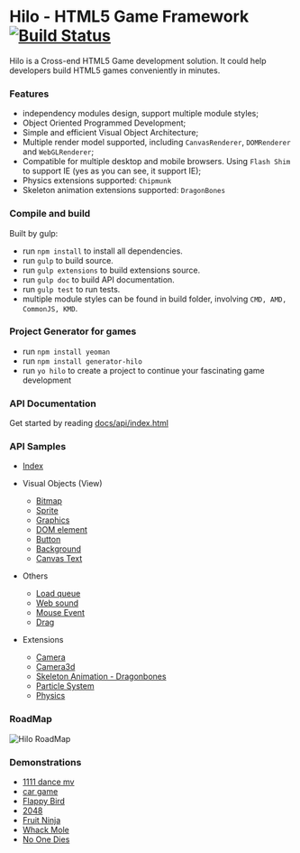 Hilo - HTML5 Game Framework [![Build Status][travis-image]][travis-url]
===========================

Hilo is a Cross-end HTML5 Game development solution. It could help developers build HTML5 games conveniently in minutes.

### Features

* independency modules design, support multiple module styles;
* Object Oriented Programmed Development;
* Simple and efficient Visual Object Architecture;
* Multiple render model supported, including `CanvasRenderer`, `DOMRenderer` and `WebGLRenderer`;
* Compatible for multiple desktop and mobile browsers. Using `Flash Shim` to support IE (yes as you can see, it support IE);
* Physics extensions supported: `Chipmunk`
* Skeleton animation extensions supported: `DragonBones`


### Compile and build

Built by gulp:

* run `npm install` to install all dependencies.
* run `gulp` to build source.
* run `gulp extensions` to build extensions source.
* run `gulp doc` to build API documentation.
* run `gulp test` to run tests.
* multiple module styles can be found in build folder, involving `CMD, AMD, CommonJS, KMD`.

### Project Generator for games

* run `npm install yeoman`
* run `npm install generator-hilo`
* run `yo hilo` to create a project to continue your fascinating game development

### API Documentation

Get started by reading [docs/api/index.html](http://hiloteam.github.io/api/index.html)

### API Samples
 * [Index](examples/index.html)
 * Visual Objects (View)
    * [Bitmap](examples/Bitmap.html)
    * [Sprite](examples/Sprite.html)
    * [Graphics](examples/Graphics.html)
    * [DOM element](examples/DOMElement.html)
    * [Button](examples/Button.html)
    * [Background](examples/Background.html)
    * [Canvas Text](examples/Text.html)

 * Others
    * [Load queue](examples/LoadQueue.html)
    * [Web sound](examples/WebSound.html)
    * [Mouse Event](examples/MouseEvent.html)
    * [Drag](examples/drag.html)

 * Extensions
    * [Camera](examples/Camera.html)
    * [Camera3d](examples/Camera3d.html)
    * [Skeleton Animation - Dragonbones](src/extensions/dragonbones/README.md)
    * [Particle System](examples/ParticleSystem.html)
    * [Physics](src/extensions/physics/README.md)

### RoadMap

![Hilo RoadMap](http://gtms03.alicdn.com/tps/i3/TB1VaALIFXXXXcLXVXXlFbLSXXX-940-668.png)

### Demonstrations

 * [1111 dance mv](http://www.tmall.com/go/market/promotion-act/mv-alone.php)
 * [car game](#hilo/demo/raw/master/race/index.html)
 * [Flappy Bird](#hilo/demo/raw/master/flappy/index.html)
 * [2048](#hilo/demo/raw/master/2048/index.html)
 * [Fruit Ninja](#hilo/demo/raw/master/fruit-ninja/index.html)
 * [Whack Mole](#hilo/demo/raw/master/whackmole/index.html)
 * [No One Dies](#hilo/demo/raw/master/noonedie/index.html)



[travis-image]: https://travis-ci.org/hiloteam/generator-hilo.svg?branch=master
[travis-url]: https://travis-ci.org/hiloteam/generator-hilo